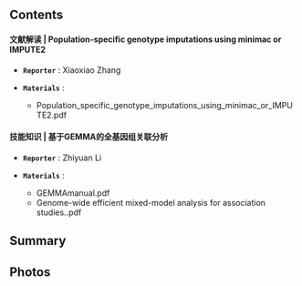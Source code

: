 ## Contents
#### 文献解读 | Population-specific genotype imputations using minimac or IMPUTE2
+ **`Reporter`** : Xiaoxiao Zhang
  
+ **`Materials`** : 
  + Population_specific_genotype_imputations_using_minimac_or_IMPUTE2.pdf 

#### 技能知识 | 基于GEMMA的全基因组关联分析
+ **`Reporter`** : Zhiyuan Li

+ **`Materials`** : 
  + GEMMAmanual.pdf
  + Genome-wide efficient mixed-model analysis for association studies..pdf


## Summary


## Photos



